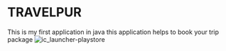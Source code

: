 # TRAVELPUR
This is my first application in java 
this application helps to book your trip package 
![ic_launcher-playstore](https://user-images.githubusercontent.com/74805255/174006972-32b2ab58-5a05-4839-8f9c-4b7901fd0f92.png)

